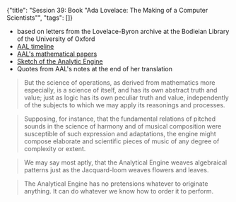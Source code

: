 {"title": "Session 39: Book \"Ada Lovelace: The Making of a Computer Scientists\"", "tags": []}
* based on letters from the Lovelace-Byron archive at the Bodleian Library of the University of Oxford
* [AAL timeline](https://www.timetoast.com/timelines/ada-lovelace)
* [AAL's mathematical papers](https://www.claymath.org/publications/ada-lovelaces-mathematical-papers)
* [Sketch of the Analytic Engine](https://www.fourmilab.ch/babbage/sketch.html)
* Quotes from AAL's notes at the end of her translation

> But the science of operations, as derived from mathematics more especially,
is a science of itself, and has its own abstract truth and value; just as
logic has its own peculiar truth and value, independently of the subjects
to which we may apply its reasonings and processes.

> Supposing, for instance, that the fundamental relations of pitched sounds
in the science of harmony and of musical composition were susceptible of
such expression and adaptations, the engine might compose elaborate and
scientific pieces of music of any degree of complexity or extent.

> We may say most aptly, that the Analytical Engine weaves algebraical patterns just as the Jacquard-loom weaves flowers and leaves.

> The Analytical Engine has no pretensions whatever to originate anything. It can do whatever we know how to order it to perform.

